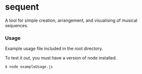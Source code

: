 # sequent
A tool for simple creation, arrangement, and visualising of musical sequences.

### Usage
Example usage file included in the root directory.

To test it out, you must have a version of node installed.

`$ node exampleUsage.js`
